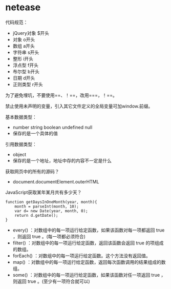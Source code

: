 netease
====

代码规范：
* jQuery对象   $开头
* 对象         o开头
* 数组         a开头
* 字符串       s开头
* 整形         i开头
* 浮点型       f开头
* 布尔型       b开头
* 日期         d开头
* 正则类型     r开头

为了避免埋坑，不要使用==、！==，改用===，！==。

禁止使用未声明的变量，引入其它文件定义的全局变量可加window.前缀。

基本数据类型：
* number string boolean undefined null
* 保存的是一个具体的值

引用数据类型：
* object
* 保存的是一个地址，地址中存的内容不一定是什么

获取网页中的所有的源码？
* document.documentElement.outerHTML

JavaScript获取某年某月共有多少天？
```
function getDaysInOneMonth(year, month){  
    month = parseInt(month, 10);  
    var d= new Date(year, month, 0);  
    return d.getDate();  
}
```

* every() ：对数组中的每一项运行给定函数，如果该函数对每一项都返回 true ，则返回 true 。(每一项都必须符合)
* filter() ：对数组中的每一项运行给定函数，返回该函数会返回 true 的项组成的数组。
* forEach() ：对数组中的每一项运行给定函数。这个方法没有返回值。
* map() ：对数组中的每一项运行给定函数，返回每次函数调用的结果组成的数组。
* some() ：对数组中的每一项运行给定函数，如果该函数对任一项返回 true ，则返回 true 。(至少有一项符合就可以)